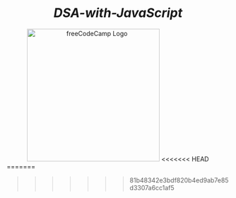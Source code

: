 # <div align="center">***DSA-with-JavaScript*** </div>
<div align="center">
    <img src="https://avatars2.githubusercontent.com/u/9892522?v=3&s=400" alt="freeCodeCamp Logo" width="300" height="300"/> 
<<<<<<< HEAD
</div>
=======
</div>

>>>>>>> 81b48342e3bdf820b4ed9ab7e85d3307a6cc1af5

